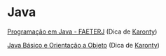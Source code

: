 # Java

[Programação em Java - FAETERJ](https://www.faeterj-rio.edu.br/downloads/bbv/0031.pdf)
(Dica de [Karonty](https://github.com/karontyy))

[Java Básico e Orientação a Objeto](https://www.google.com/search?q=livro+java+gratuito&oq=livro+java+gratuito&aqs=chrome..69i57j33i160l3.4714j0j7&sourceid=chrome&ie=UTF-8#:~:text=Java%20B%C3%A1sico%20e,%E2%80%BA%20anexos%20%E2%80%BA%20downloadhttps://www.google.com/search?q=livro+java+gratuito&oq=livro+java+gratuito&aqs=chrome..69i57j33i160l3.4714j0j7&sourceid=chrome&ie=UTF-8#:~:text=Java%20B%C3%A1sico%20e,%E2%80%BA%20anexos%20%E2%80%BA%20download)
(Dica de [Karonty](https://github.com/karontyy))